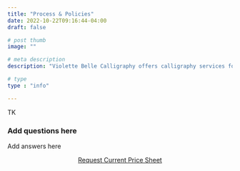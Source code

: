 ```yaml
---
title: "Process & Policies"
date: 2022-10-22T09:16:44-04:00
draft: false

# post thumb
image: ""

# meta description
description: "Violette Belle Calligraphy offers calligraphy services for personal stationery, weddings, and other life events."

# type
type : "info"

---
```

TK
### Add questions here
Add answers here

<center><a href="https://view.flodesk.com/pages/63592b247412509a374f3159" class="btn btn-outline-primary" target="_blank">Request Current Price Sheet</a></center>
